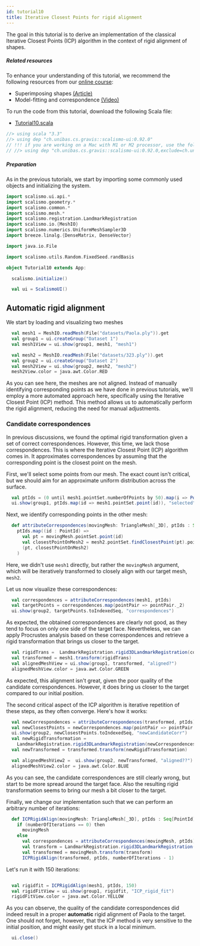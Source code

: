 ```yaml
---
id: tutorial10
title: Iterative Closest Points for rigid alignment
---
```


The goal in this tutorial is to derive an implementation of the classical Iterative Closest Points (ICP) algorithm
in the context of rigid alignment of shapes.


##### Related resources

To enhance your understanding of this tutorial, we recommend the following resources from our [online course](https://shapemodelling.cs.unibas.ch/ssm-course/):

- Superimposing shapes [(Article)](https://www.futurelearn.com/courses/statistical-shape-modelling/3/steps/250330)
- Model-fitting and correspondence [(Video)](https://www.futurelearn.com/courses/statistical-shape-modelling/3/steps/250371)

To run the code from this tutorial, download the following Scala file:
- [Tutorial10.scala](./Tutorial10.scala)

```scala mdoc:invisible
//> using scala "3.3"
//> using dep "ch.unibas.cs.gravis::scalismo-ui:0.92.0"
// !!! if you are working on a Mac with M1 or M2 processor, use the following import instead !!!
// //> using dep "ch.unibas.cs.gravis::scalismo-ui:0.92.0,exclude=ch.unibas.cs.gravis%vtkjavanativesmacosimpl"
```

##### Preparation

As in the previous tutorials, we start by importing some commonly used objects and initializing the system.

```scala mdoc:silent
import scalismo.ui.api.*
import scalismo.geometry.*
import scalismo.common.*
import scalismo.mesh.*
import scalismo.registration.LandmarkRegistration
import scalismo.io.{MeshIO}
import scalismo.numerics.UniformMeshSampler3D
import breeze.linalg.{DenseMatrix, DenseVector}

import java.io.File

import scalismo.utils.Random.FixedSeed.randBasis
```


```scala mdoc:invisible emptyLines:2
object Tutorial10 extends App:
```

```scala mdoc:silent empytLines:2
  scalismo.initialize()

  val ui = ScalismoUI()
```

## Automatic rigid alignment

  We start by loading and visualizing two meshes

```scala mdoc:silent empytLines:2
  val mesh1 = MeshIO.readMesh(File("datasets/Paola.ply")).get
  val group1 = ui.createGroup("Dataset 1")
  val mesh1View = ui.show(group1, mesh1, "mesh1")

  val mesh2 = MeshIO.readMesh(File("datasets/323.ply")).get
  val group2 = ui.createGroup("Dataset 2")
  val mesh2View = ui.show(group2, mesh2, "mesh2")
  mesh2View.color = java.awt.Color.RED
```

As you can see here, the meshes are not aligned. Instead of manually identifying corresponding points as we have done in previous tutorials, we'll employ a more automated approach here, specifically using the Iterative Closest Point (ICP) method. This method allows us to automatically perform the rigid alignment, reducing the need for manual adjustments.

### Candidate correspondences

In previous discussions, we found the optimal rigid transformation given a set of correct correspondences. However, this time, we lack those correspondences. This is where the Iterative Closest Point (ICP) algorithm comes in. It approximates correspondences by assuming that the corresponding point is the closest point on the mesh.

First, we'll select some points from our mesh. The exact count isn't critical, but we should aim for an approximate uniform distribution across the surface.

```scala mdoc:silent empytLines:2
  val ptIds = (0 until mesh1.pointSet.numberOfPoints by 50).map(i => PointId(i))
  ui.show(group1, ptIds.map(id => mesh1.pointSet.point(id)), "selected")
```

Next, we identify corresponding points in the other mesh:

```scala mdoc:silent empytLines:2
  def attributeCorrespondences(movingMesh: TriangleMesh[_3D], ptIds : Seq[PointId]) : Seq[(Point[_3D], Point[_3D])] = 
    ptIds.map((id : PointId) =>
      val pt = movingMesh.pointSet.point(id)
      val closestPointOnMesh2 = mesh2.pointSet.findClosestPoint(pt).point
      (pt, closestPointOnMesh2)
    )
```
Here, we didn't use `mesh1` directly, but rather the `movingMesh` argument, which will be iteratively transformed to closely align with our target mesh, `mesh2`.

Let us now visualize these correspondences:

```scala mdoc:silent empytLines:2
  val correspondences = attributeCorrespondences(mesh1, ptIds)
  val targetPoints = correspondences.map(pointPair => pointPair._2)
  ui.show(group2, targetPoints.toIndexedSeq, "correspondences")
```

As expected, the obtained correspondences are clearly not good, as they tend to focus on only one side of the target face. Nevertheless, we can apply Procrustes analysis based on these correspondences and
retrieve a rigid transformation that brings us closer to the target.

```scala mdoc:silent empytLines:2
  val rigidTrans =  LandmarkRegistration.rigid3DLandmarkRegistration(correspondences, center = Point3D(0, 0, 0))
  val transformed = mesh1.transform(rigidTrans)
  val alignedMeshView = ui.show(group1, transformed, "aligned?")
  alignedMeshView.color = java.awt.Color.GREEN
```

As expected, this alignment isn't great, given the poor quality of the candidate correspondences. However, it does bring us closer to the target compared to our initial position.

The second critical aspect of the ICP algorithm is iterative repetition of these steps, as they often converge. Here's how it works:

```scala mdoc:silent empytLines:2
  val newCorrespondences = attributeCorrespondences(transformed, ptIds)
  val newClosestPoints = newCorrespondences.map(pointPair => pointPair._2)
  ui.show(group2, newClosestPoints.toIndexedSeq, "newCandidateCorr")
  val newRigidTransformation =
    LandmarkRegistration.rigid3DLandmarkRegistration(newCorrespondences, center = Point3D(0, 0, 0))
  val newTransformed = transformed.transform(newRigidTransformation)

  val alignedMeshView2 =  ui.show(group2, newTransformed, "aligned??")
  alignedMeshView2.color = java.awt.Color.BLUE
```

As you can see, the candidate correspondences are still clearly wrong,
but start to be more spread around the target face.
Also the resulting rigid transformation seems to bring our mesh a bit closer to the target.

Finally, we change our implementation such that we can perform an arbitrary number of iterations:


```scala mdoc:silent empytLines:2
  def ICPRigidAlign(movingMesh: TriangleMesh[_3D], ptIds : Seq[PointId], numberOfIterations : Int) : TriangleMesh[_3D] = 
    if (numberOfIterations == 0) then 
      movingMesh 
    else 
      val correspondences = attributeCorrespondences(movingMesh, ptIds)
      val transform = LandmarkRegistration.rigid3DLandmarkRegistration(correspondences, center = Point(0, 0, 0))
      val transformed = movingMesh.transform(transform)
      ICPRigidAlign(transformed, ptIds, numberOfIterations - 1)    

```

Let's run it with 150 iterations:

```scala mdoc:silent empytLines:2

  val rigidfit = ICPRigidAlign(mesh1, ptIds, 150)
  val rigidFitView = ui.show(group1, rigidfit, "ICP_rigid_fit")
  rigidFitView.color = java.awt.Color.YELLOW
```

As you can observe, the quality of the candidate correspondences did indeed result in a proper
**automatic** rigid alignment of Paola to the target. One should not forget, however, that the ICP method is
very sensitive to the initial position, and might easily get stuck in a local minimum.


```scala mdoc:invisible
  ui.close()
```

